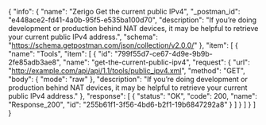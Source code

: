 {
  "info": {
    "name": "Zerigo Get the current public IPv4",
    "_postman_id": "e448ace2-fd41-4a0b-95f5-e535ba100d70",
    "description": "If you&#8217;re doing development or production behind NAT devices, it may be helpful to retrieve your current public IPv4 address.",
    "schema": "https://schema.getpostman.com/json/collection/v2.0.0/"
  },
  "item": [
    {
      "name": "Tools",
      "item": [
        {
          "id": "799f55d7-ce67-4d9e-9b9b-2fe85adb3ae8",
          "name": "get-the-current-public-ipv4",
          "request": {
            "url": "http://example.com/api/api/1.1/tools/public_ipv4.xml",
            "method": "GET",
            "body": {
              "mode": "raw"
            },
            "description": "If you&#8217;re doing development or production behind NAT devices, it may be helpful to retrieve your current public IPv4 address."
          },
          "response": [
            {
              "status": "OK",
              "code": 200,
              "name": "Response_200",
              "id": "255b61f1-3f56-4bd6-b2f1-19b6847292a8"
            }
          ]
        }
      ]
    }
  ]
}